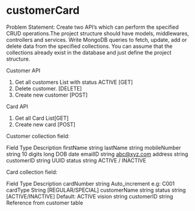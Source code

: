 # customerCard
Problem Statement:
Create two API’s which can perform the specified CRUD operations.The project structure should
have models, middlewares, controllers and services. Write MongoDB queries to fetch, update,
add or delete data from the specified collections. You can assume that the collections already
exist in the database and just define the project structure.

Customer API
1. Get all customers List with status ACTIVE [GET]
2. Delete customer. [DELETE]
3. Create new customer [POST]

Card API
1. Get all Card List[GET]
2. Create new card [POST]

Customer collection field:

Field Type Description
firstName string
lastName string
mobileNumber string 10 digits long
DOB date
emailID string abc@xyz.com
address string
customerID string UUID
status string ACTIVE / INACTIVE

Card collection field:

Field Type Description
cardNumber string Auto_increment e.g: C001
cardType String [REGULAR/SPECIAL]
customerName string
status string [ACTIVE/INACTIVE] Default: ACTIVE
vision string
customerID string Reference from customer
table

